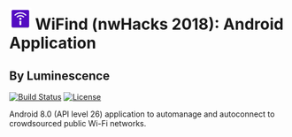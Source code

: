 # <img src="./img/logo.png" width="40"> WiFind (nwHacks 2018): Android Application

## By Luminescence

[![Build Status](https://travis-ci.org/nwHacks2018/Android-App.svg?branch=master)](https://travis-ci.org/nwHacks2018/Android-App)
[![License](https://img.shields.io/github/license/mashape/apistatus.svg)](https://github.com/nwHacks2018/Android-App/blob/master/LICENSE)

Android 8.0 (API level 26) application to automanage and autoconnect to crowdsourced public Wi-Fi networks.
